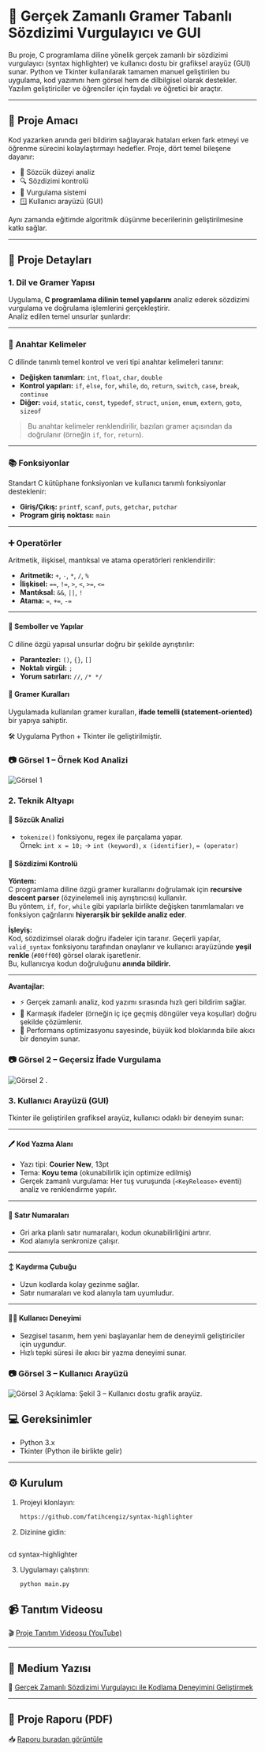 # 🧠 Gerçek Zamanlı Gramer Tabanlı Sözdizimi Vurgulayıcı ve GUI

Bu proje, C programlama diline yönelik gerçek zamanlı bir sözdizimi vurgulayıcı (syntax highlighter) ve kullanıcı dostu bir grafiksel arayüz (GUI) sunar. Python ve Tkinter kullanılarak tamamen manuel geliştirilen bu uygulama, kod yazımını hem görsel hem de dilbilgisel olarak destekler. Yazılım geliştiriciler ve öğrenciler için faydalı ve öğretici bir araçtır.

---

## 🎯 Proje Amacı

Kod yazarken anında geri bildirim sağlayarak hataları erken fark etmeyi ve öğrenme sürecini kolaylaştırmayı hedefler. Proje, dört temel bileşene dayanır:

- 🧩 Sözcük düzeyi analiz
- 🔍 Sözdizimi kontrolü
- 🎨 Vurgulama sistemi
- 🪟 Kullanıcı arayüzü (GUI)

Aynı zamanda eğitimde algoritmik düşünme becerilerinin geliştirilmesine katkı sağlar.

---

## 🔧 Proje Detayları

### 1. Dil ve Gramer Yapısı

Uygulama, **C programlama dilinin temel yapılarını** analiz ederek sözdizimi vurgulama ve doğrulama işlemlerini gerçekleştirir.  
Analiz edilen temel unsurlar şunlardır:

---
### 🧩 Anahtar Kelimeler

C dilinde tanımlı temel kontrol ve veri tipi anahtar kelimeleri tanınır:

- **Değişken tanımları:** `int`, `float`, `char`, `double`
- **Kontrol yapıları:** `if`, `else`, `for`, `while`, `do`, `return`, `switch`, `case`, `break`, `continue`
- **Diğer:** `void`, `static`, `const`, `typedef`, `struct`, `union`, `enum`, `extern`, `goto`, `sizeof`

> Bu anahtar kelimeler renklendirilir, bazıları gramer açısından da doğrulanır (örneğin `if`, `for`, `return`).

---

### 📚 Fonksiyonlar

Standart C kütüphane fonksiyonları ve kullanıcı tanımlı fonksiyonlar desteklenir:

- **Giriş/Çıkış:** `printf`, `scanf`, `puts`, `getchar`, `putchar`
- **Program giriş noktası:** `main`


---

### ➕ Operatörler

Aritmetik, ilişkisel, mantıksal ve atama operatörleri renklendirilir:

- **Aritmetik:** `+`, `-`, `*`, `/`, `%`
- **İlişkisel:** `==`, `!=`, `>`, `<`, `>=`, `<=`
- **Mantıksal:** `&&`, `||`, `!`
- **Atama:** `=`, `+=`, `-=`

---

#### 🧱 Semboller ve Yapılar

C diline özgü yapısal unsurlar doğru bir şekilde ayrıştırılır:

- **Parantezler:** `()`, `{}`, `[]`  
- **Noktalı virgül:** `;`  
- **Yorum satırları:** `//`, `/* */`
#### 📐 Gramer Kuralları

Uygulamada kullanılan gramer kuralları, **ifade temelli (statement-oriented)** bir yapıya sahiptir.

🛠️ Uygulama Python + Tkinter ile geliştirilmiştir.

### 📷 Görsel 1 – Örnek Kod Analizi  
![Görsel 1](screenshots/main.png)


### 2. Teknik Altyapı

#### 🔹 Sözcük Analizi

- `tokenize()` fonksiyonu, regex ile parçalama yapar.  
Örnek: `int x = 10;` → `int (keyword)`, `x (identifier)`, `= (operator)`
#### 🔹 Sözdizimi Kontrolü

**Yöntem:**  
C programlama diline özgü gramer kurallarını doğrulamak için **recursive descent parser** (özyinelemeli iniş ayrıştırıcısı) kullanılır.  
Bu yöntem, `if`, `for`, `while` gibi yapılarla birlikte değişken tanımlamaları ve fonksiyon çağrılarını **hiyerarşik bir şekilde analiz eder**.

**İşleyiş:**  
Kod, sözdizimsel olarak doğru ifadeler için taranır. Geçerli yapılar, `valid_syntax` fonksiyonu tarafından onaylanır ve kullanıcı arayüzünde **yeşil renkle** (`#00ff00`) görsel olarak işaretlenir.  
Bu, kullanıcıya kodun doğruluğunu **anında bildirir.**

---

**Avantajlar:**

- ⚡ Gerçek zamanlı analiz, kod yazımı sırasında hızlı geri bildirim sağlar.  
- 🔄 Karmaşık ifadeler (örneğin iç içe geçmiş döngüler veya koşullar) doğru şekilde çözümlenir.  
- 🚀 Performans optimizasyonu sayesinde, büyük kod bloklarında bile akıcı bir deneyim sunar.


### 📷 Görsel 2 – Geçersiz İfade Vurgulama  
![Görsel 2](screenshots/invalid.png)
.

### 3. Kullanıcı Arayüzü (GUI)

Tkinter ile geliştirilen grafiksel arayüz, kullanıcı odaklı bir deneyim sunar:

---

#### 🖊️ Kod Yazma Alanı

- Yazı tipi: **Courier New**, 13pt  
- Tema: **Koyu tema** (okunabilirlik için optimize edilmiş)  
- Gerçek zamanlı vurgulama: Her tuş vuruşunda (`<KeyRelease>` eventi) analiz ve renklendirme yapılır.

---

#### 🔢 Satır Numaraları

- Gri arka planlı satır numaraları, kodun okunabilirliğini artırır.  
- Kod alanıyla senkronize çalışır.

---

#### ↕️ Kaydırma Çubuğu

- Uzun kodlarda kolay gezinme sağlar.  
- Satır numaraları ve kod alanıyla tam uyumludur.

---

#### 👨‍💻 Kullanıcı Deneyimi

- Sezgisel tasarım, hem yeni başlayanlar hem de deneyimli geliştiriciler için uygundur.  
- Hızlı tepki süresi ile akıcı bir yazma deneyimi sunar.



### 📷 Görsel 3 – Kullanıcı Arayüzü  
![Görsel 3](screenshots/gui.png)
Açıklama: Şekil 3 – Kullanıcı dostu grafik arayüz.

## 💻 Gereksinimler

- Python 3.x  
- Tkinter (Python ile birlikte gelir)

---

## ⚙️ Kurulum

1. Projeyi klonlayın:
   ```bash
   https://github.com/fatihcengiz/syntax-highlighter

2. Dizinine gidin:
   ```bash
  cd syntax-highlighter

3. Uygulamayı çalıştırın:
   ```bash
   python main.py


## 📹 Tanıtım Videosu

🎬 [Proje Tanıtım Videosu (YouTube)](https://www.youtube.com/watch?v=kj4glbgZY0Y)

---

## 📝 Medium Yazısı

📄 [Gerçek Zamanlı Sözdizimi Vurgulayıcı ile Kodlama Deneyimini Geliştirmek](https://medium.com/@goralfatih2/ger%C3%A7ek-zamanl%C4%B1-s%C3%B6zdizimi-vurgulay%C4%B1c%C4%B1-ile-kodlama-deneyimini-geli%C5%9Ftirmek-49d7705ad1f4)

---
## 📄 Proje Raporu (PDF)

📥 [Raporu buradan görüntüle](./rapor.pdf)


